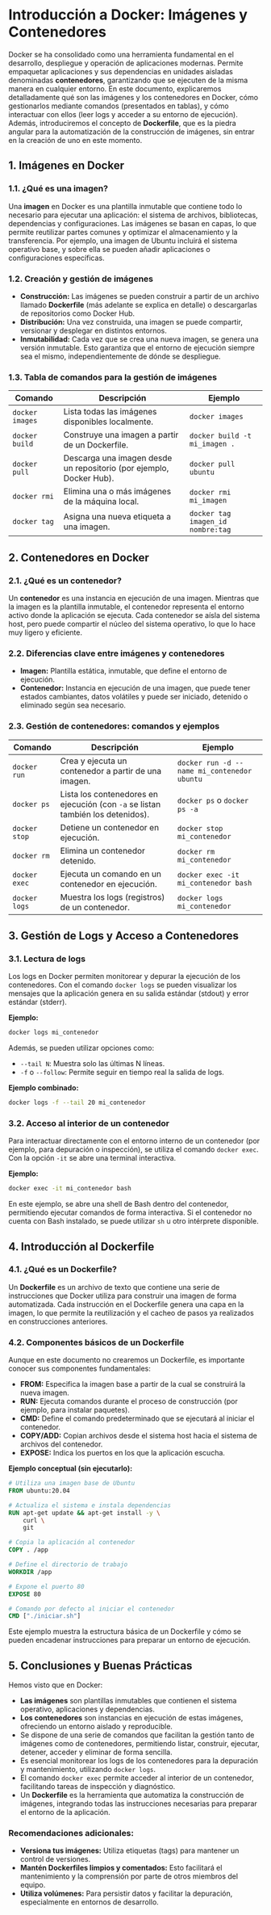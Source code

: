 # Introducción a Docker: Imágenes y Contenedores

Docker se ha consolidado como una herramienta fundamental en el desarrollo, despliegue y operación de aplicaciones modernas. Permite empaquetar aplicaciones y sus dependencias en unidades aisladas denominadas **contenedores**, garantizando que se ejecuten de la misma manera en cualquier entorno. En este documento, explicaremos detalladamente qué son las imágenes y los contenedores en Docker, cómo gestionarlos mediante comandos (presentados en tablas), y cómo interactuar con ellos (leer logs y acceder a su entorno de ejecución). Además, introduciremos el concepto de **Dockerfile**, que es la piedra angular para la automatización de la construcción de imágenes, sin entrar en la creación de uno en este momento.


## 1. Imágenes en Docker

### 1.1. ¿Qué es una imagen?

Una **imagen** en Docker es una plantilla inmutable que contiene todo lo necesario para ejecutar una aplicación: el sistema de archivos, bibliotecas, dependencias y configuraciones. Las imágenes se basan en capas, lo que permite reutilizar partes comunes y optimizar el almacenamiento y la transferencia. Por ejemplo, una imagen de Ubuntu incluirá el sistema operativo base, y sobre ella se pueden añadir aplicaciones o configuraciones específicas.

### 1.2. Creación y gestión de imágenes

- **Construcción:** Las imágenes se pueden construir a partir de un archivo llamado **Dockerfile** (más adelante se explica en detalle) o descargarlas de repositorios como Docker Hub.
- **Distribución:** Una vez construida, una imagen se puede compartir, versionar y desplegar en distintos entornos.
- **Inmutabilidad:** Cada vez que se crea una nueva imagen, se genera una versión inmutable. Esto garantiza que el entorno de ejecución siempre sea el mismo, independientemente de dónde se despliegue.

### 1.3. Tabla de comandos para la gestión de imágenes

| **Comando**                           | **Descripción**                                                         | **Ejemplo**                                |
|---------------------------------------|-------------------------------------------------------------------------|--------------------------------------------|
| `docker images`                       | Lista todas las imágenes disponibles localmente.                      | `docker images`                            |
| `docker build`                        | Construye una imagen a partir de un Dockerfile.                         | `docker build -t mi_imagen .`              |
| `docker pull`                         | Descarga una imagen desde un repositorio (por ejemplo, Docker Hub).     | `docker pull ubuntu`                       |
| `docker rmi`                          | Elimina una o más imágenes de la máquina local.                         | `docker rmi mi_imagen`                       |
| `docker tag`                          | Asigna una nueva etiqueta a una imagen.                                 | `docker tag imagen_id nombre:tag`          |



## 2. Contenedores en Docker

### 2.1. ¿Qué es un contenedor?

Un **contenedor** es una instancia en ejecución de una imagen. Mientras que la imagen es la plantilla inmutable, el contenedor representa el entorno activo donde la aplicación se ejecuta. Cada contenedor se aísla del sistema host, pero puede compartir el núcleo del sistema operativo, lo que lo hace muy ligero y eficiente.

### 2.2. Diferencias clave entre imágenes y contenedores

- **Imagen:** Plantilla estática, inmutable, que define el entorno de ejecución.
- **Contenedor:** Instancia en ejecución de una imagen, que puede tener estados cambiantes, datos volátiles y puede ser iniciado, detenido o eliminado según sea necesario.

### 2.3. Gestión de contenedores: comandos y ejemplos

| **Comando**                           | **Descripción**                                                         | **Ejemplo**                                           |
|---------------------------------------|-------------------------------------------------------------------------|-------------------------------------------------------|
| `docker run`                          | Crea y ejecuta un contenedor a partir de una imagen.                    | `docker run -d --name mi_contenedor ubuntu`           |
| `docker ps`                           | Lista los contenedores en ejecución (con `-a` se listan también los detenidos). | `docker ps` o `docker ps -a`                           |
| `docker stop`                         | Detiene un contenedor en ejecución.                                     | `docker stop mi_contenedor`                           |
| `docker rm`                           | Elimina un contenedor detenido.                                          | `docker rm mi_contenedor`                             |
| `docker exec`                         | Ejecuta un comando en un contenedor en ejecución.                      | `docker exec -it mi_contenedor bash`                  |
| `docker logs`                         | Muestra los logs (registros) de un contenedor.                         | `docker logs mi_contenedor`                           |



## 3. Gestión de Logs y Acceso a Contenedores

### 3.1. Lectura de logs

Los logs en Docker permiten monitorear y depurar la ejecución de los contenedores. Con el comando `docker logs` se pueden visualizar los mensajes que la aplicación genera en su salida estándar (stdout) y error estándar (stderr).

**Ejemplo:**
```bash
docker logs mi_contenedor
```
Además, se pueden utilizar opciones como:
- `--tail N`: Muestra solo las últimas N líneas.
- `-f` o `--follow`: Permite seguir en tiempo real la salida de logs.

**Ejemplo combinado:**
```bash
docker logs -f --tail 20 mi_contenedor
```

### 3.2. Acceso al interior de un contenedor

Para interactuar directamente con el entorno interno de un contenedor (por ejemplo, para depuración o inspección), se utiliza el comando `docker exec`. Con la opción `-it` se abre una terminal interactiva.

**Ejemplo:**
```bash
docker exec -it mi_contenedor bash
```
En este ejemplo, se abre una shell de Bash dentro del contenedor, permitiendo ejecutar comandos de forma interactiva. Si el contenedor no cuenta con Bash instalado, se puede utilizar `sh` u otro intérprete disponible.


## 4. Introducción al Dockerfile

### 4.1. ¿Qué es un Dockerfile?

Un **Dockerfile** es un archivo de texto que contiene una serie de instrucciones que Docker utiliza para construir una imagen de forma automatizada. Cada instrucción en el Dockerfile genera una capa en la imagen, lo que permite la reutilización y el cacheo de pasos ya realizados en construcciones anteriores.

### 4.2. Componentes básicos de un Dockerfile

Aunque en este documento no crearemos un Dockerfile, es importante conocer sus componentes fundamentales:

- **FROM:** Especifica la imagen base a partir de la cual se construirá la nueva imagen.
- **RUN:** Ejecuta comandos durante el proceso de construcción (por ejemplo, para instalar paquetes).
- **CMD:** Define el comando predeterminado que se ejecutará al iniciar el contenedor.
- **COPY/ADD:** Copian archivos desde el sistema host hacia el sistema de archivos del contenedor.
- **EXPOSE:** Indica los puertos en los que la aplicación escucha.

**Ejemplo conceptual (sin ejecutarlo):**
```dockerfile
# Utiliza una imagen base de Ubuntu
FROM ubuntu:20.04

# Actualiza el sistema e instala dependencias
RUN apt-get update && apt-get install -y \
    curl \
    git

# Copia la aplicación al contenedor
COPY . /app

# Define el directorio de trabajo
WORKDIR /app

# Expone el puerto 80
EXPOSE 80

# Comando por defecto al iniciar el contenedor
CMD ["./iniciar.sh"]
```
Este ejemplo muestra la estructura básica de un Dockerfile y cómo se pueden encadenar instrucciones para preparar un entorno de ejecución.


## 5. Conclusiones y Buenas Prácticas

Hemos visto que en Docker:
- **Las imágenes** son plantillas inmutables que contienen el sistema operativo, aplicaciones y dependencias.
- **Los contenedores** son instancias en ejecución de estas imágenes, ofreciendo un entorno aislado y reproducible.
- Se dispone de una serie de comandos que facilitan la gestión tanto de imágenes como de contenedores, permitiendo listar, construir, ejecutar, detener, acceder y eliminar de forma sencilla.
- Es esencial monitorear los logs de los contenedores para la depuración y mantenimiento, utilizando `docker logs`.
- El comando `docker exec` permite acceder al interior de un contenedor, facilitando tareas de inspección y diagnóstico.
- Un **Dockerfile** es la herramienta que automatiza la construcción de imágenes, integrando todas las instrucciones necesarias para preparar el entorno de la aplicación.

### Recomendaciones adicionales:
- **Versiona tus imágenes:** Utiliza etiquetas (tags) para mantener un control de versiones.
- **Mantén Dockerfiles limpios y comentados:** Esto facilitará el mantenimiento y la comprensión por parte de otros miembros del equipo.
- **Utiliza volúmenes:** Para persistir datos y facilitar la depuración, especialmente en entornos de desarrollo.

